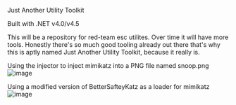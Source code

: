 Just Another Utility Toolkit

Built with .NET v4.0/v4.5

This will be a repository for red-team esc utilites. Over time it will have more tools. Honestly there's so much good tooling already out there that's why this is aptly named Just Another Utility Toolkit, because it really is.

Using the injector to inject mimikatz into a PNG file named snoop.png
![image](https://user-images.githubusercontent.com/5248937/139868514-1a8490d5-e11d-4816-82ec-000766620502.png)

Using a modified version of BetterSafteyKatz as a loader for mimikatz
![image](https://user-images.githubusercontent.com/5248937/139869184-32b82cb9-9315-4350-80d1-13799ef80eca.png)
